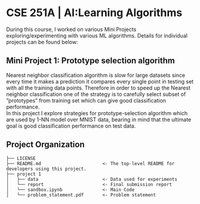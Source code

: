 CSE 251A | AI:Learning Algorithms
==============================

During this course, I worked on various Mini Projects exploring/experimenting with various ML algorithms. Details for individual projects can be found below:


## Mini Project 1: Prototype selection algorithm 
Nearest neighbor classification algorithm is slow for large datasets since every time it makes a prediction
it compares every single point in testing set with all the training data points. Therefore in order
to speed up the Nearest neighbor classification one of the strategy is to carefully select subset of
”prototypes” from training set which can give good classification performance. <br>
In this project I explore strategies for prototype-selection algorithm which are used by 1-NN model over MNIST data, bearing
in mind that the ultimate goal is good classification performance on test data.

## Project Organization

    ├── LICENSE
    ├── README.md                       <- The top-level README for developers using this project.
    ├── project 1
    │   ├── data      	  	            <- Data used for experiments
    │   └── report         		        <- Final submission report
    │   └── sandbox.ipynb               <- Main Code 
    │   └── problem_statement.pdf       <- Problem statement 

